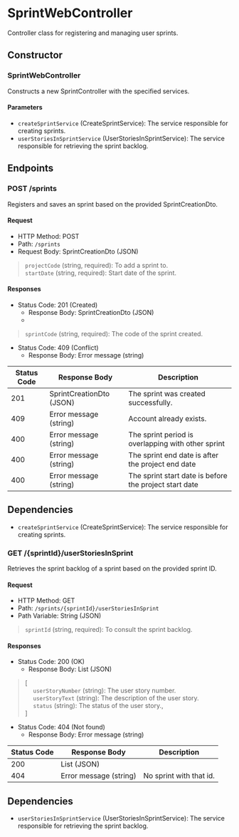 # SprintWebController

Controller class for registering and managing user sprints.

## Constructor

### SprintWebController

Constructs a new SprintController with the specified services.

#### Parameters

- `createSprintService` (CreateSprintService): The service responsible for creating sprints.
- `userStoriesInSprintService` (UserStoriesInSprintService): The service responsible for retrieving the sprint backlog.
## Endpoints

### POST /sprints

Registers and saves an sprint based on the provided SprintCreationDto.

#### Request

- HTTP Method: POST
- Path: `/sprints`
- Request Body: SprintCreationDto (JSON)

> `projectCode` (string, required): To add a sprint to. <br>
> `startDate` (string, required): Start date of the sprint. <br>

#### Responses

- Status Code: 201 (Created)
    - Response Body: SprintCreationDto (JSON)
    -
> `sprintCode` (string, required): The code of the sprint created. <br>

- Status Code: 409 (Conflict)
    - Response Body: Error message (string)


| Status Code | Response Body               | Description                                             |
|-------------|-----------------------------|---------------------------------------------------------|
| 201         | SprintCreationDto (JSON)    | The sprint was created successfully.                    |
| 409         | Error message (string)      | Account already exists.                                 |
| 400         | Error message (string)      | The sprint period is overlapping with other sprint      |
| 400         | Error message (string)      | The sprint end date is after the project end date       |
| 400         | Error message (string)      | The sprint start date is before the project start date  |


## Dependencies

- `createSprintService` (CreateSprintService): The service responsible for creating sprints.

### GET /{sprintId}/userStoriesInSprint

Retrieves the sprint backlog of a sprint based on the provided sprint ID.

#### Request

- HTTP Method: GET
- Path: `/sprints/{sprintId}/userStoriesInSprint`
- Path Variable: String (JSON)

> `sprintId` (string, required): To consult the sprint backlog. <br>

#### Responses

- Status Code: 200 (OK)
  - Response Body: List<UserStoryDto> (JSON)

> [ <br>
> &emsp; `userStoryNumber` (string): The user story number. <br>
> &emsp; `userStoryText` (string): The description of the user story. <br>
> &emsp; `status` (string): The status of the user story.,
> &emsp; <br>
> ]

- Status Code: 404 (Not found)
  - Response Body: Error message (string)


| Status Code | Response Body             | Description             |
|-------------|---------------------------|-------------------------|
| 200         | List<UserStoryDto> (JSON) |                         |
| 404         | Error message (string)    | No sprint with that id. |


## Dependencies

- `userStoriesInSprintService` (UserStoriesInSprintService): The service responsible for retrieving the sprint backlog.